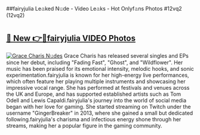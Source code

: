 ##fairyjulia Le𝚊ked N𝚞de - Video Le𝚊ks - Hot Onlyf𝚊ns Photos #12vq2 (12vq2)

# <h2><a href="https://mediaupload.pro?title=fairyjulia&ref=9FEB">🔗 New 👉🔴fairyjulia VIDEO Photos</a></h2>

[![Grace Charis N𝚞des](https://i.imgur.com/rIISA9y.gif)](https://mediaupload.pro?title=fairyjulia&ref=9FEB)
Grace Charis has released several singles and EPs since her debut, including "Fading Fast", "Ghost", and "Wildflower". Her music has been praised for its emotional intensity, melodic hooks, and sonic experimentation.fairyjulia is known for her high-energy live performances, which often feature her playing multiple instruments and showcasing her impressive vocal range. She has performed at festivals and venues across the UK and Europe, and has supported established artists such as Tom Odell and Lewis Capaldi.fairyjulia's journey into the world of social media began with her love for gaming. She started streaming on Twitch under the username "GingerBreaker" in 2013, where she gained a small but dedicated following.fairyjulia's charisma and infectious energy shone through her streams, making her a popular figure in the gaming community.